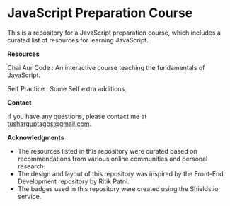 # JavaScript Preparation Course

This is a repository for a JavaScript preparation course, which includes a curated list of resources for learning JavaScript.

<!--JavaScript is Single Thread.-->

**Resources**

Chai Aur Code : An interactive course teaching the fundamentals of JavaScript.

Self Practice : Some Self extra additions.

**Contact**

If you have any questions, please contact me at tusharguptagps@gmail.com.


**Acknowledgments**

+ The resources listed in this repository were curated based on recommendations from various online communities and personal research.
+ The design and layout of this repository was inspired by the Front-End Development repository by Ritik Patni.
+ The badges used in this repository were created using the Shields.io service.


